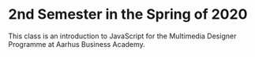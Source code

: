 2nd Semester in the Spring of 2020
==================================

This class is an introduction to JavaScript for the Multimedia Designer Programme at Aarhus Business Academy.
